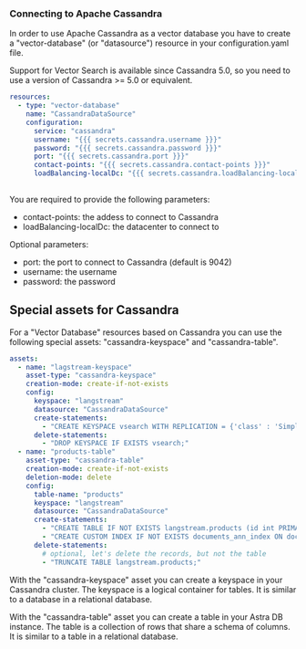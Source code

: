 ### Connecting to Apache Cassandra

In order to use Apache Cassandra as a vector database you have to create a "vector-database" (or "datasource") resource in your configuration.yaml file.

Support for Vector Search is available since Cassandra 5.0, so you need to use a version of Cassandra >= 5.0 or equivalent.

```yaml
resources:
  - type: "vector-database"
    name: "CassandraDataSource"
    configuration:
      service: "cassandra"
      username: "{{{ secrets.cassandra.username }}}"
      password: "{{{ secrets.cassandra.password }}}"
      port: "{{{ secrets.cassandra.port }}}"
      contact-points: "{{{ secrets.cassandra.contact-points }}}"
      loadBalancing-localDc: "{{{ secrets.cassandra.loadBalancing-localDc }}}"
      
```

You are required to provide the following parameters:
- contact-points: the addess to connect to Cassandra
- loadBalancing-localDc: the datacenter to connect to

Optional parameters:
- port: the port to connect to Cassandra (default is 9042)
- username: the username
- password: the password


## Special assets for Cassandra

For a "Vector Database" resources based on Cassandra you can use the following special assets: "cassandra-keyspace" and "cassandra-table".

```yaml
assets:
  - name: "lagstream-keyspace"
    asset-type: "cassandra-keyspace"
    creation-mode: create-if-not-exists    
    config:
      keyspace: "langstream"
      datasource: "CassandraDataSource"
      create-statements:
        - "CREATE KEYSPACE vsearch WITH REPLICATION = {'class' : 'SimpleStrategy','replication_factor' : 1};"
      delete-statements:
        - "DROP KEYSPACE IF EXISTS vsearch;"
  - name: "products-table"
    asset-type: "cassandra-table"
    creation-mode: create-if-not-exists
    deletion-mode: delete
    config:
      table-name: "products"
      keyspace: "langstream"
      datasource: "CassandraDataSource"
      create-statements:
        - "CREATE TABLE IF NOT EXISTS langstream.products (id int PRIMARY KEY,name TEXT,description TEXT, embeddings VECTOR<FLOAT,1536>);"
        - "CREATE CUSTOM INDEX IF NOT EXISTS documents_ann_index ON documents.documents(embeddings) USING 'StorageAttachedIndex';"
      delete-statements:
        # optional, let's delete the records, but not the table
        - "TRUNCATE TABLE langstream.products;"
```

With the "cassandra-keyspace" asset you can create a keyspace in your Cassandra cluster. The keyspace is a logical container for tables. It is similar to a database in a relational database.

With the "cassandra-table" asset you can create a table in your Astra DB instance. The table is a collection of rows that share a schema of columns. It is similar to a table in a relational database.

